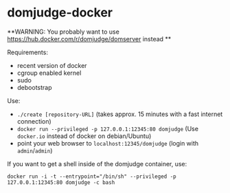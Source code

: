 domjudge-docker
===============

**WARNING: You probably want to use https://hub.docker.com/r/domjudge/domserver instead **

Requirements:
* recent version of docker
* cgroup enabled kernel
* sudo
* debootstrap

Use:
* `./create [repository-URL]` (takes approx. 15 minutes with a fast internet connection)
* `docker run --privileged -p 127.0.0.1:12345:80 domjudge`
  (Use `docker.io` instead of docker on debian/Ubuntu)
* point your web browser to `localhost:12345/domjudge` (login with `admin`/`admin`)

If you want to get a shell inside of the domjudge container, use:

`docker run -i -t --entrypoint="/bin/sh" --privileged -p 127.0.0.1:12345:80 domjudge -c bash`
